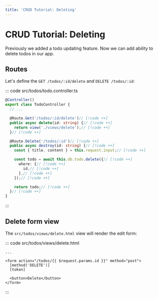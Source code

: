 ```yaml
---
title: 'CRUD Tutorial: Deleting'
---
```


# CRUD Tutorial: Deleting

Previously we added a todo updating feature. Now we can add ability to delete todos in our app.

## Routes

Let's define the `GET /todos/:id/delete` and `DELETE /todos/:id`:

::: code src/todos/todo.controller.ts
```ts
@Controller()
export class TodoController {
  // ...

  @Route.Get('/todos/:id/delete')// [!code ++]
  public async delete(id: string) {// [!code ++]
    return view('./views/delete');// [!code ++]
  }// [!code ++]

  @Route.Delete('/todos/:id')// [!code ++]
  public async destroy(id: string) {// [!code ++]
    const { title, content } = this.request.input;// [!code ++]

    const todo = await this.db.todo.delete({// [!code ++]
      where: {// [!code ++]
        id,// [!code ++]
      },// [!code ++]
    });// [!code ++]

    return todo;// [!code ++]
  }// [!code ++]
}
```
:::

## Delete form view

The `src/todos/views/delete.html` view will render the edit form:

::: code src/todos/views/delete.html
```svelte
...

<form action="/todos/{{ $request.params.id }}" method="post">
  [method('DELETE')]
  [token]

  <button>Delete</button>
</form>
```
:::
